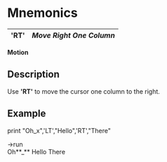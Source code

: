 # Mnemonics

**'RT'** |  **_Move Right One Column_**  
---|---  
  
**Motion**

##  Description

Use **'RT'** to move the cursor one column to the right.

##  Example

print "Oh_x",'LT',"Hello",'RT',"There"  
  
->run  
Oh**_** Hello There
